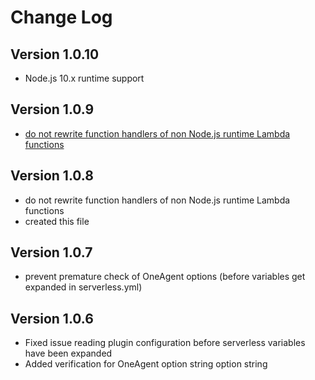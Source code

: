 # Change Log

## Version 1.0.10

- Node.js 10.x runtime support

## Version 1.0.9

- [do not rewrite function handlers of non Node.js runtime Lambda functions](https://github.com/Dynatrace/serverless-oneagent/issues/8)

## Version 1.0.8

- do not rewrite function handlers of non Node.js runtime Lambda functions
- created this file

## Version 1.0.7

- prevent premature check of OneAgent options (before variables get expanded in serverless.yml)

## Version 1.0.6

- Fixed issue reading plugin configuration before serverless variables have been expanded
- Added verification for OneAgent option string option string
